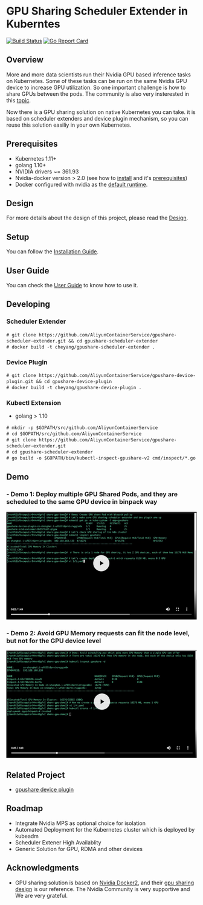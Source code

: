 # GPU Sharing Scheduler Extender in Kuberntes 

[![Build Status](https://travis-ci.org/AliyunContainerService/gpushare-scheduler-extender.svg?branch=master)](https://travis-ci.org/AliyunContainerService/gpushare-scheduler-extender) 
[![Go Report Card](https://goreportcard.com/badge/github.com/AliyunContainerService/gpushare-scheduler-extender)](https://goreportcard.com/report/github.com/AliyunContainerService/gpushare-scheduler-extender)


## Overview

More and more data scientists run their Nvidia GPU based inference tasks on Kubernetes. Some of these tasks can be run on the same Nvidia GPU device to increase GPU utilization. So one important challenge is how to share GPUs between the pods. The community is also very insterested in this [topic](https://github.com/kubernetes/kubernetes/issues/52757).

Now there is a GPU sharing solution on native Kubernetes you can take. it is based on scheduler extenders and device plugin mechanism, so you can reuse this solution easiliy in your own Kubernetes. 

## Prerequisites

- Kubernetes 1.11+
- golang 1.10+
- NVIDIA drivers ~= 361.93
- Nvidia-docker version > 2.0 (see how to [install](https://github.com/NVIDIA/nvidia-docker) and it's [prerequisites](https://github.com/nvidia/nvidia-docker/wiki/Installation-\(version-2.0\)#prerequisites))
- Docker configured with nvidia as the [default runtime](https://github.com/NVIDIA/nvidia-docker/wiki/Advanced-topics#default-runtime).

## Design

For more details about the design of this project, please read the [Design](docs/designs/designs.md).

## Setup

You can follow the [Installation Guide](docs/install.md).

## User Guide

You can check the [User Guide](docs/userguide.md) to know how to use it.

## Developing

### Scheduler Extender

```
# git clone https://github.com/AliyunContainerService/gpushare-scheduler-extender.git && cd gpushare-scheduler-extender
# docker build -t cheyang/gpushare-scheduler-extender .
```

### Device Plugin

```
# git clone https://github.com/AliyunContainerService/gpushare-device-plugin.git && cd gpushare-device-plugin
# docker build -t cheyang/gpushare-device-plugin .
```

### Kubectl Extension

- golang > 1.10

```
# mkdir -p $GOPATH/src/github.com/AliyunContainerService
# cd $GOPATH/src/github.com/AliyunContainerService
# git clone https://github.com/AliyunContainerService/gpushare-scheduler-extender.git
# cd gpushare-scheduler-extender
# go build -o $GOPATH/bin/kubectl-inspect-gpushare-v2 cmd/inspect/*.go
```

## Demo

### - Demo 1: Deploy multiple GPU Shared Pods, and they are scheduled to the same GPU device in binpack way 

[![](demo1.jpg)](http://cloud.video.taobao.com//play/u/2987821887/p/2/e/6/t/1/214292079721.mp4)

### - Demo 2:  Avoid GPU Memory requests can fit the node level, but not for the GPU device level

[![](demo2.jpg)](http://cloud.video.taobao.com//play/u/2987821887/p/2/e/6/t/1/214235285109.mp4)

## Related Project

- [gpushare device plugin](https://github.com/AliyunContainerService/gpushare-device-plugin.git)

## Roadmap

- Integrate Nvidia MPS as optional choice for isolation
- Automated Deployment for the Kubernetes cluster which is deployed by kubeadm
- Scheduler Extener High Availablity
- Generic Solution for GPU, RDMA and other devices

## Acknowledgments

- GPU sharing solution is based on [Nvidia Docker2](https://github.com/NVIDIA/nvidia-docker), and their [gpu sharing design](https://docs.google.com/document/d/1ZgKH_K4SEfdiE_OfxQ836s4yQWxZfSjS288Tq9YIWCA/edit#heading=h.r88v2xgacqr) is our reference. The Nvidia Community is very supportive and We are very grateful.

